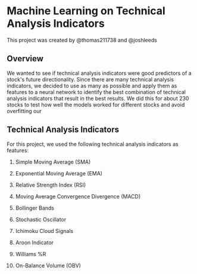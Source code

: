 # Machine Learning on Technical Analysis Indicators
This project was created by @thomas211738 and @joshleeds

## Overview
We wanted to see if technical analysis indicators were good predictors of a stock's future directionality. Since there are many technical analysis indicators, we decided to use as many as possible and apply them as features to a neural network to identify the best combination of technical analysis indicators that result in the best results. We did this for about 230 stocks to test how well the models worked for different stocks and avoid overfitting our 

## Technical Analysis Indicators
For this project, we used the following technical analysis indicators as features:

1. Simple Moving Average (SMA)
2. Exponential Moving Average (EMA)

4. Relative Strength Index (RSI)
5. Moving Average Convergence Divergence (MACD)
6. Bollinger Bands
7. Stochastic Oscillator
8. Ichimoku Cloud Signals
9. Aroon Indicator
10. Williams %R
11. On-Balance Volume (OBV)
